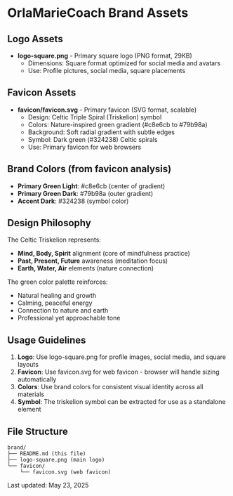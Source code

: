 # OrlaMarieCoach Brand Assets

## Logo Assets
- **logo-square.png** - Primary square logo (PNG format, 29KB)
  - Dimensions: Square format optimized for social media and avatars
  - Use: Profile pictures, social media, square placements

## Favicon Assets
- **favicon/favicon.svg** - Primary favicon (SVG format, scalable)
  - Design: Celtic Triple Spiral (Triskelion) symbol
  - Colors: Nature-inspired green gradient (#c8e6cb to #79b98a)
  - Background: Soft radial gradient with subtle edges
  - Symbol: Dark green (#324238) Celtic spirals
  - Use: Primary favicon for web browsers

## Brand Colors (from favicon analysis)
- **Primary Green Light**: #c8e6cb (center of gradient)
- **Primary Green Dark**: #79b98a (outer gradient)
- **Accent Dark**: #324238 (symbol color)

## Design Philosophy
The Celtic Triskelion represents:
- **Mind, Body, Spirit** alignment (core of mindfulness practice)
- **Past, Present, Future** awareness (meditation focus)
- **Earth, Water, Air** elements (nature connection)

The green color palette reinforces:
- Natural healing and growth
- Calming, peaceful energy
- Connection to nature and earth
- Professional yet approachable tone

## Usage Guidelines
1. **Logo**: Use logo-square.png for profile images, social media, and square layouts
2. **Favicon**: Use favicon.svg for web favicon - browser will handle sizing automatically
3. **Colors**: Use brand colors for consistent visual identity across all materials
4. **Symbol**: The triskelion symbol can be extracted for use as a standalone element

## File Structure
```
brand/
├── README.md (this file)
├── logo-square.png (main logo)
└── favicon/
    └── favicon.svg (web favicon)
```

Last updated: May 23, 2025
